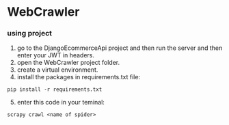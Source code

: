 # WebCrawler

### using project
1. go to the DjangoEcommerceApi project and then run the server and then enter your JWT in headers.
2. open the WebCrawler project folder.
3. create a virtual environment.
4. install the packages in requirements.txt file:
```
pip install -r requirements.txt
```
5. enter this code in your teminal:
```
scrapy crawl <name of spider>
```